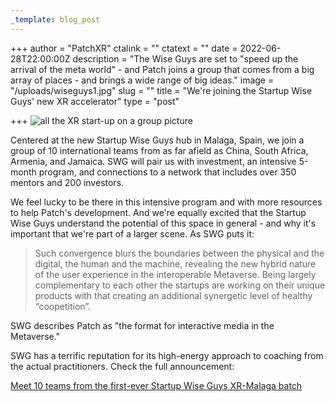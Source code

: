 ```yaml
---
_template: blog_post
---
```


+++
author = "PatchXR"
ctalink = ""
ctatext = ""
date = 2022-06-28T22:00:00Z
description = "The Wise Guys are set to \"speed up the arrival of the meta world\" - and Patch joins a group that comes from a big array of places - and brings a wide range of big ideas."
image = "/uploads/wiseguys1.jpg"
slug = ""
title = "We're joining the Startup Wise Guys' new XR accelerator"
type = "post"

+++
![all the XR start-up on a group picture](/uploads/wiseguys1.jpg)

Centered at the new Startup Wise Guys hub in Malaga, Spain, we join a group of 10 international teams from as far afield as China, South Africa, Armenia, and Jamaica. SWG will pair us with investment, an intensive 5-month program, and connections to a network that includes over 350 mentors and 200 investors.

We feel lucky to be there in this intensive program and with more resources to help Patch's development. And we're equally excited that the Startup Wise Guys understand the potential of this space in general - and why it's important that we're part of a larger scene. As SWG puts it:

> Such convergence blurs the boundaries between the physical and the digital, the human and the machine, revealing the new hybrid nature of the user experience in the interoperable Metaverse. Being largely complementary to each other the startups are working on their unique products with that creating an additional synergetic level of healthy “coopetition”.

SWG describes Patch as "the format for interactive media in the Metaverse."

SWG has a terrific reputation for its high-energy approach to coaching from the actual practitioners. Check the full announcement:

[Meet 10 teams from the first-ever Startup Wise Guys XR-Malaga batch](https://startupwiseguys.com/meet-10-teams-from-the-first-ever-startup-wise-guys-xr-malaga-batch/)
